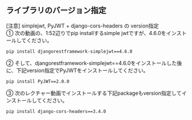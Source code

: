 ## ライブラリのバージョン指定
[注意] simplejwt, PyJWT + django-cors-headers の version指定 <br>
① 次の動画の、1:52辺りでpip installするsimple jwtですが、4.6.0をインストールしてください。<br>
```
pip install djangorestframework-simplejwt==4.6.0
```

② そして、djangorestframework-simplejwt==4.6.0をインストールした後に、下記version指定でPyJWTをインストールしてください。<br>
```
pip install PyJWT==2.0.0
```

③ 次のレクチャー動画でインストールする下記packageもversion指定してインストールしてください。<br>
```
pip install django-cors-headers==3.4.0
```
